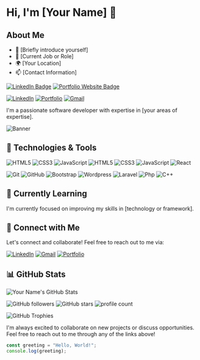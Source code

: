 
<!--
**Mahedii/Mahedii** is a ✨ _special_ ✨ repository because its `README.md` (this file) appears on your GitHub profile.

Here are some ideas to get you started:

- 🔭 I’m currently working on ...
- 🌱 I’m currently learning ...
- 👯 I’m looking to collaborate on ...
- 🤔 I’m looking for help with ...
- 💬 Ask me about ...
- 📫 How to reach me: ...
- 😄 Pronouns: ...
- ⚡ Fun fact: ...
-->

<!-- Replace with your name and optional introduction -->
# Hi, I'm [Your Name] 👋

## About Me

- 🌟 [Briefly introduce yourself]
- 💼 [Current Job or Role]
- 🌍 [Your Location]
- 📫 [Contact Information]

[![LinkedIn Badge](https://img.shields.io/badge/LinkedIn-Connect-blue?style=flat-square&logo=linkedin)](https://www.linkedin.com/in/md-mahadi-islam-160b331b8/?originalSubdomain=bd)
[![Portfolio Website Badge](https://img.shields.io/badge/Portfolio-Visit-orange?style=flat-square&logo=google-chrome&logoColor=white)](https://your-portfolio-website-url.com)

[![LinkedIn](https://img.shields.io/badge/-LinkedIn-blue?style=flat-square&logo=linkedin&logoColor=white&link=[YOUR_LINKEDIN_PROFILE])](https://www.linkedin.com/in/md-mahadi-islam-160b331b8/?originalSubdomain=bd)
[![Portfolio](https://img.shields.io/badge/-Portfolio-black?style=flat-square&link=[YOUR_PORTFOLIO_URL])](https://www.mahadiislam.com)
[![Gmail](https://img.shields.io/badge/-Gmail-blue?style=flat-square&logo=gmail&logoColor=white&link=[mailto:mahediihasan220@gmail.com])](mailto:mahediihasan220@gmail.com)


<!-- Replace with a catchy tagline or short bio -->
I'm a passionate software developer with expertise in [your areas of expertise].

<!-- Add a visually appealing banner or GIF to make it more attractive -->
![Banner](path/to/banner-image.gif)

## 🔧 Technologies & Tools

<!-- List the technologies and tools you're proficient in -->
![HTML5](https://img.shields.io/badge/-HTML5-E34F26?style=flat-square&logo=html5&logoColor=white)
![CSS3](https://img.shields.io/badge/-CSS3-1572B6?style=flat-square&logo=css3)
![JavaScript](https://img.shields.io/badge/-JavaScript-F7DF1E?style=flat-square&logo=javascript&logoColor=black)
![HTML5](https://img.shields.io/badge/-HTML5-333333?style=flat&logo=html5)
![CSS3](https://img.shields.io/badge/-CSS3-333333?style=flat&logo=css3)
![JavaScript](https://img.shields.io/badge/-JavaScript-333333?style=flat&logo=javascript)
![React](https://img.shields.io/badge/-React-333333?style=flat&logo=react)
<!-- ![Node.js](https://img.shields.io/badge/-Node.js-333333?style=flat&logo=node.js) -->
![Git](https://img.shields.io/badge/-Git-333333?style=flat&logo=git)
![GitHub](https://img.shields.io/badge/-GitHub-333333?style=flat&logo=github)
![Bootstrap](https://img.shields.io/badge/-Bootstrap-333333?style=flat&logo=bootstrap)
![Wordpress](https://img.shields.io/badge/-Wordpress-333333?style=flat&logo=wordpress)
![Laravel](https://img.shields.io/badge/-Laravel-333333?style=flat&logo=laravel)
![Php](https://img.shields.io/badge/-Php-333333?style=flat&logo=php)
![C++](https://img.shields.io/badge/-C++-333333?style=flat&logo=c++)

<!-- Add more as per your skills -->

<!-- ## 🚀 Projects

- [Project 1](https://github.com/your-username/project-1): Short description of Project 1. -->

## 🌱 Currently Learning

<!-- Mention what you are currently learning or exploring -->
I'm currently focused on improving my skills in [technology or framework].


## 🤝 Connect with Me
Let's connect and collaborate! Feel free to reach out to me via:

[![LinkedIn](https://img.shields.io/badge/-LinkedIn-333333?style=flat&logo=linkedin)](https://www.linkedin.com/in/md-mahadi-islam-160b331b8/?originalSubdomain=bd)
[![Gmail](https://img.shields.io/badge/-Gmail-333333?style=flat&logo=gmail)](mailto:mahediihasan220@gmail.com)
[![Portfolio](https://img.shields.io/badge/-Portfolio-333333?style=flat&logo=dev.to)](https://mahadiislamo.com)

## 📊 GitHub Stats

![Your Name's GitHub Stats](https://github-readme-stats.vercel.app/api?username=mahedii&show_icons=true&theme=radical)

<!-- Add interactive badges to display your GitHub stats, followers, and more -->
![GitHub followers](https://img.shields.io/github/followers/mahedii?label=Followers&style=social)
![GitHub stars](https://img.shields.io/github/stars/mahedii?label=Stars&style=social)
![profile count](https://komarev.com/ghpvc/?username=mahedii&color=red)&nbsp;
<!-- ![GitHub contributions](https://img.shields.io/github/last-commit/mahedii/yourrepository?label=Contributions) -->
![GitHub Trophies](https://github-profile-trophy.vercel.app/?username=mahedii&theme=dracula)

<!-- Add a CTA (Call to Action) for others to connect with you -->
I'm always excited to collaborate on new projects or discuss opportunities. Feel free to reach out to me through any of the links above!

<!-- Some inspiration for interactive elements: -->

<!-- Embed an interactive code snippet -->
```javascript
const greeting = "Hello, World!";
console.log(greeting);
